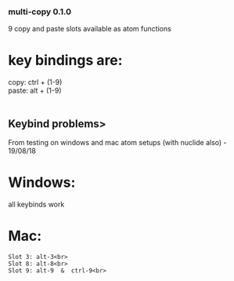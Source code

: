 ### multi-copy 0.1.0<br>
  9 copy and paste slots available as atom functions<br>
# key bindings are:<br>
  copy: ctrl + (1-9)<br>
  paste: alt + (1-9)<br>
<br>
## Keybind problems><br>
  From testing on windows and mac atom setups (with nuclide also) - 19/08/18<br>
  # Windows:<br>
   all keybinds work<br>
  # Mac:<br>
    Slot 3: alt-3<br>
    Slot 8: alt-8<br>
    Slot 9: alt-9  &  ctrl-9<br>
